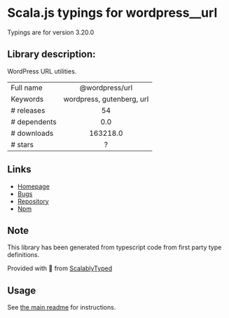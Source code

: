 
# Scala.js typings for wordpress__url

Typings are for version 3.20.0

## Library description:
WordPress URL utilities.

|                    |                 |
| ------------------ | :-------------: |
| Full name          | @wordpress/url |
| Keywords           | wordpress, gutenberg, url |
| # releases         | 54 |
| # dependents       | 0.0 |
| # downloads        | 163218.0 |
| # stars            | ? |

## Links
- [Homepage](https://github.com/WordPress/gutenberg/tree/HEAD/packages/url/README.md)
- [Bugs](https://github.com/WordPress/gutenberg/issues)
- [Repository](https://github.com/WordPress/gutenberg)
- [Npm](https://www.npmjs.com/package/%40wordpress%2Furl)
    


## Note
This library has been generated from typescript code from first party type definitions.

Provided with :purple_heart: from [ScalablyTyped](https://github.com/oyvindberg/ScalablyTyped)

## Usage
See [the main readme](../../readme.md) for instructions.


